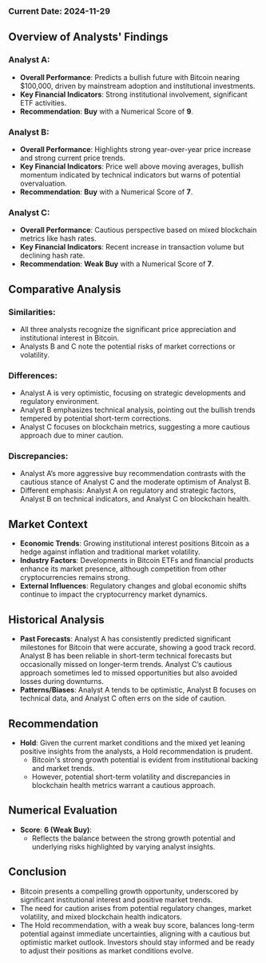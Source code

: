 ### Current Date: 2024-11-29

## Overview of Analysts' Findings

### Analyst A:
- **Overall Performance**: Predicts a bullish future with Bitcoin nearing $100,000, driven by mainstream adoption and institutional investments.
- **Key Financial Indicators**: Strong institutional involvement, significant ETF activities.
- **Recommendation**: **Buy** with a Numerical Score of **9**.

### Analyst B:
- **Overall Performance**: Highlights strong year-over-year price increase and strong current price trends.
- **Key Financial Indicators**: Price well above moving averages, bullish momentum indicated by technical indicators but warns of potential overvaluation.
- **Recommendation**: **Buy** with a Numerical Score of **7**.

### Analyst C:
- **Overall Performance**: Cautious perspective based on mixed blockchain metrics like hash rates.
- **Key Financial Indicators**: Recent increase in transaction volume but declining hash rate.
- **Recommendation**: **Weak Buy** with a Numerical Score of **7**.

## Comparative Analysis

### Similarities:
- All three analysts recognize the significant price appreciation and institutional interest in Bitcoin.
- Analysts B and C note the potential risks of market corrections or volatility.

### Differences:
- Analyst A is very optimistic, focusing on strategic developments and regulatory environment.
- Analyst B emphasizes technical analysis, pointing out the bullish trends tempered by potential short-term corrections.
- Analyst C focuses on blockchain metrics, suggesting a more cautious approach due to miner caution.

### Discrepancies:
- Analyst A’s more aggressive buy recommendation contrasts with the cautious stance of Analyst C and the moderate optimism of Analyst B.
- Different emphasis: Analyst A on regulatory and strategic factors, Analyst B on technical indicators, and Analyst C on blockchain health.

## Market Context

- **Economic Trends**: Growing institutional interest positions Bitcoin as a hedge against inflation and traditional market volatility.
- **Industry Factors**: Developments in Bitcoin ETFs and financial products enhance its market presence, although competition from other cryptocurrencies remains strong.
- **External Influences**: Regulatory changes and global economic shifts continue to impact the cryptocurrency market dynamics.

## Historical Analysis

- **Past Forecasts**: Analyst A has consistently predicted significant milestones for Bitcoin that were accurate, showing a good track record. Analyst B has been reliable in short-term technical forecasts but occasionally missed on longer-term trends. Analyst C’s cautious approach sometimes led to missed opportunities but also avoided losses during downturns.
- **Patterns/Biases**: Analyst A tends to be optimistic, Analyst B focuses on technical data, and Analyst C often errs on the side of caution.

## Recommendation

- **Hold**: Given the current market conditions and the mixed yet leaning positive insights from the analysts, a Hold recommendation is prudent.
  - Bitcoin's strong growth potential is evident from institutional backing and market trends.
  - However, potential short-term volatility and discrepancies in blockchain health metrics warrant a cautious approach.

## Numerical Evaluation

- **Score**: **6 (Weak Buy)**:
  - Reflects the balance between the strong growth potential and underlying risks highlighted by varying analyst insights.

## Conclusion

- Bitcoin presents a compelling growth opportunity, underscored by significant institutional interest and positive market trends.
- The need for caution arises from potential regulatory changes, market volatility, and mixed blockchain health indicators.
- The Hold recommendation, with a weak buy score, balances long-term potential against immediate uncertainties, aligning with a cautious but optimistic market outlook. Investors should stay informed and be ready to adjust their positions as market conditions evolve.